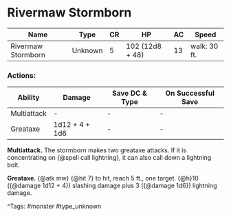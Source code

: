 # Rivermaw Stormborn

| Name | Type | CR | HP | AC | Speed |
|------|------|----|----|----|-------|
| Rivermaw Stormborn | Unknown | 5 | 102 (12d8 + 48) | 13 | walk: 30 ft. |

### Actions:

| Ability | Damage | Save DC & Type | On Successful Save |
|---------|--------|----------------|--------------------|
| Multiattack | - | - | - |
| Greataxe | 1d12 + 4 + 1d6 | - | - |


**Multiattack.** The stormborn makes two greataxe attacks. If it is concentrating on {@spell call lightning}, it can also call down a lightning bolt.

**Greataxe.** {@atk mw} {@hit 7} to hit, reach 5 ft., one target. {@h}10 ({@damage 1d12 + 4}) slashing damage plus 3 ({@damage 1d6}) lightning damage.

^Tags: #monster #type_unknown